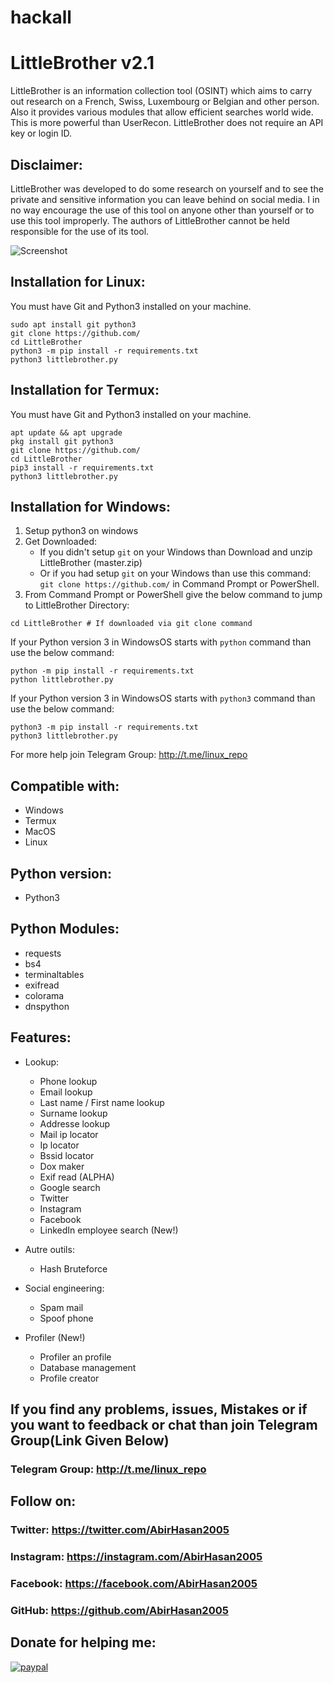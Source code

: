 # hackall
# LittleBrother v2.1
LittleBrother is an information collection tool (OSINT) which aims to carry out research on a French, Swiss, Luxembourg or Belgian and other person. Also it provides various modules that allow efficient searches world wide. This is more powerful than UserRecon. LittleBrother does not require an API key or login ID.


## Disclaimer:
LittleBrother was developed to do some research on yourself and to see the private and sensitive information you can leave behind on social media.  I in no way encourage the use of this tool on anyone other than yourself or to use this tool improperly.  The authors of LittleBrother cannot be held responsible for the use of its tool.

![Screenshot](https://github.com/AbirHasan2005/LittleBrother/blob/master/capture.png)

## Installation for Linux:
You must have Git and Python3 installed on your machine.
```
sudo apt install git python3
git clone https://github.com/
cd LittleBrother
python3 -m pip install -r requirements.txt
python3 littlebrother.py
```

## Installation for Termux:
You must have Git and Python3 installed on your machine.
```
apt update && apt upgrade
pkg install git python3
git clone https://github.com/
cd LittleBrother
pip3 install -r requirements.txt
python3 littlebrother.py
```

## Installation for Windows:
1. Setup python3 on windows
2. Get Downloaded:
	- If you didn't setup `git` on your Windows than Download and unzip LittleBrother (master.zip)
	- Or if you had setup `git` on your Windows than use this command: `git clone https://github.com/` in Command Prompt or PowerShell.
3. From Command Prompt or PowerShell give the below command to jump to LittleBrother Directory:
```
cd LittleBrother # If downloaded via git clone command
```
If your Python version 3 in WindowsOS starts with `python` command than use the below command:
```
python -m pip install -r requirements.txt
python littlebrother.py
```
If your Python version 3 in WindowsOS starts with `python3` command than use the below command:
```
python3 -m pip install -r requirements.txt
python3 littlebrother.py
```
For more help join Telegram Group: http://t.me/linux_repo

## Compatible with:
- Windows
- Termux
- MacOS
- Linux

## Python version:
- Python3

## Python Modules:
- requests
- bs4
- terminaltables
- exifread
- colorama
- dnspython

## Features:
- Lookup:
	- Phone lookup
	- Email lookup
	- Last name / First name lookup
	- Surname lookup
	- Addresse lookup
	- Mail ip locator
	- Ip locator
	- Bssid locator
	- Dox maker
	- Exif read (ALPHA)
	- Google search
	- Twitter
	- Instagram
	- Facebook
	- LinkedIn employee search (New!)

- Autre outils:
	- Hash Bruteforce

- Social engineering:
	- Spam mail
	- Spoof phone

- Profiler (New!)
	- Profiler an profile
	- Database management
	- Profile creator

## If you find any problems, issues, Mistakes or if you want to feedback or chat than join Telegram Group(Link Given Below)
### Telegram Group: http://t.me/linux_repo

## Follow on:
### Twitter: https://twitter.com/AbirHasan2005
### Instagram: https://instagram.com/AbirHasan2005 
### Facebook: https://facebook.com/AbirHasan2005
### GitHub: https://github.com/AbirHasan2005

## Donate for helping me:
[![paypal](https://www.paypalobjects.com/en_US/i/btn/btn_donateCC_LG.gif)](https://paypal.me/AbirHasan2005)
